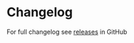 Changelog
=========
For full changelog see [releases](https://github.com/VeliovGroup/Mail-Time/releases) in GitHub